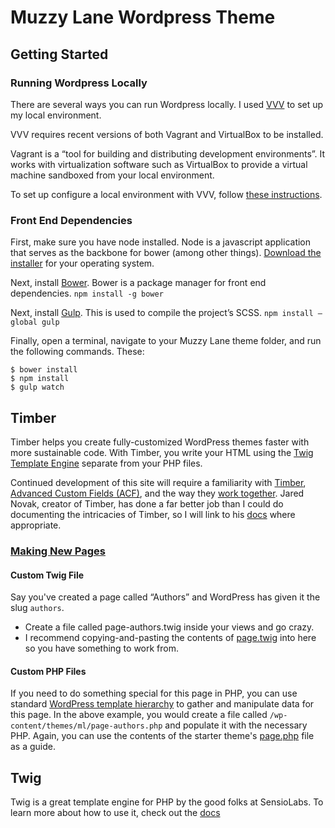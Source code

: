 # Muzzy Lane Wordpress Theme

## Getting Started

### Running Wordpress Locally
There are several ways you can run Wordpress locally. I used [VVV](https://github.com/Varying-Vagrant-Vagrants/VVV) to set up my local environment. 

VVV requires recent versions of both Vagrant and VirtualBox to be installed.

Vagrant is a “tool for building and distributing development environments”. It works with virtualization software such as VirtualBox to provide a virtual machine sandboxed from your local environment.

To set up configure a local environment with VVV, follow [these instructions](https://github.com/Varying-Vagrant-Vagrants/VVV#the-first-vagrant-up).

### Front End Dependencies
First, make sure you have node installed. Node is a javascript application that serves as the backbone for bower (among other things). [Download the installer](http://nodejs.org/download/) for your operating system.

Next, install [Bower](http://bower.io/). Bower is a package manager for front end dependencies. `npm install -g bower`

Next, install [Gulp](http://gulpjs.com/). This is used to compile the project’s SCSS. `npm install —global gulp`

Finally, open a terminal, navigate to your Muzzy Lane theme folder, and run the following commands. These:

```
$ bower install
$ npm install
$ gulp watch
```

## Timber
Timber helps you create fully-customized WordPress themes faster with more sustainable code. With Timber, you write your HTML using the [Twig Template Engine](http://twig.sensiolabs.org/) separate from your PHP files. 

Continued development of this site will require a familiarity with [Timber](https://github.com/jarednova/timber), [Advanced Custom Fields (ACF)](http://www.advancedcustomfields.com/resources/), and the way they [work together](https://github.com/jarednova/timber/wiki/ACF-Cookbook). Jared Novak, creator of Timber, has done a far better job than I could do documenting the intricacies of Timber, so I will link to his [docs](https://github.com/jarednova/timber/wiki) where appropriate. 

### [Making New Pages](https://github.com/jarednova/timber/wiki/Custom-Page-Templates)
#### Custom Twig File

Say you've created a page called “Authors” and WordPress has given it the slug `authors`.

- Create a file called page-authors.twig inside your views and go crazy.
- I recommend copying-and-pasting the contents of [page.twig](https://github.com/NathanHass/ml/blob/master/views/page.twig) into here so you have something to work from.

#### Custom PHP Files
If you need to do something special for this page in PHP, you can use standard [WordPress template hierarchy](https://developer.wordpress.org/themes/basics/template-hierarchy/) to gather and manipulate data for this page. In the above example, you would create a file called `/wp-content/themes/ml/page-authors.php` and populate it with the necessary PHP. Again, you can use the contents of the starter theme's [page.php](https://github.com/NathanHass/ml/blob/master/page.php) file as a guide.


## Twig
Twig is a great template engine for PHP by the good folks at SensioLabs. To learn more about how to use it, check out the [docs](http://twig.sensiolabs.org/doc/templates.html)
